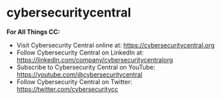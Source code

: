 # cybersecuritycentral
**For All Things CC:**

* Visit Cybersecurity Central online at: https://cybersecuritycentral.org
* Follow Cybersecurity Central on LinkedIn at: https://linkedin.com/company/cybersecuritycentralorg
* Subscribe to Cybersecurity Central on YouTube: https://youtube.com/@cybersecuritycentral
* Follow Cybersecurity Central on Twitter: https://twitter.com/cybersecuritycc
